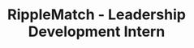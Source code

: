 ---
title: RippleMatch - Leadership Development Intern
description: RippleMatch is a recruitment automation platform. While an intern, I leveraged various growth strategies and tools including social media, email marketing, presentations, and networking to grow awareness on campus.
startDate: 2023-01-02
endDate: 2023-05-10
url: https://ripplematch.com/
---